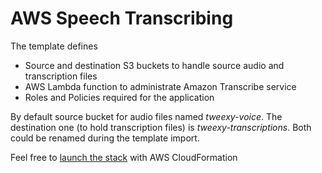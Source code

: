 # AWS Speech Transcribing
The template defines 
- Source and destination S3 buckets to handle source audio and transcription files
- AWS Lambda function to administrate Amazon Transcribe service
- Roles and Policies required for the application

By default source bucket for audio files named *tweexy-voice*. 
The destination one (to hold transcription files) is *tweexy-transcriptions*. 
Both could be renamed during the template import.  

Feel free to [launch the stack](https://console.aws.amazon.com/cloudformation/home?#/stacks/new?stackName=SpeechTranscribeStack&templateURL=https://s3-us-west-2.amazonaws.com/dtcimbal-cloudformation-templates/transcribe/template.yml)
with AWS CloudFormation
